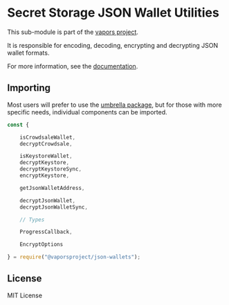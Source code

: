 Secret Storage JSON Wallet Utilities
====================================

This sub-module is part of the [vapors project](https://github.com/vaporsjs/vapors.js).

It is responsible for encoding, decoding, encrypting and decrypting JSON wallet
formats.

For more information, see the [documentation](https://docs.vapors.io/v5/api/utils/).


Importing
---------

Most users will prefer to use the [umbrella package](https://www.npmjs.com/package/vapors),
but for those with more specific needs, individual components can be imported.

```javascript
const {

    isCrowdsaleWallet,
    decryptCrowdsale,

    isKeystoreWallet,
    decryptKeystore,
    decryptKeystoreSync,
    encryptKeystore,

    getJsonWalletAddress,

    decryptJsonWallet,
    decryptJsonWalletSync,

    // Types

    ProgressCallback,

    EncryptOptions

} = require("@vaporsproject/json-wallets");
```


License
-------

MIT License
